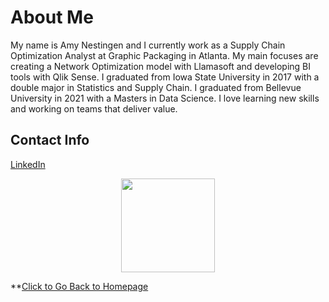 # About Me
My name is Amy Nestingen and I currently work as a Supply Chain Optimization Analyst at Graphic Packaging in Atlanta. My main focuses are creating a Network Optimization model with Llamasoft and developing BI tools with Qlik Sense. I graduated from Iowa State University in 2017 with a double major in Statistics and Supply Chain. I graduated from Bellevue University in 2021 with a Masters in Data Science. I love learning new skills and working on teams that deliver value. 

## Contact Info
[LinkedIn](https://www.linkedin.com/in/amy-nestingen-9501b7117/)

<p align = "center">
<img src="https://user-images.githubusercontent.com/54515596/106978041-0f1be480-6721-11eb-8312-e569f45c2032.png" width="150">
</p>

**[Click to Go Back to Homepage](https://nestingen.github.io/)
